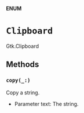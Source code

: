 **ENUM**

# `Clipboard`

Gtk.Clipboard

## Methods
### `copy(_:)`

Copy a string.
- Parameter text: The string.

